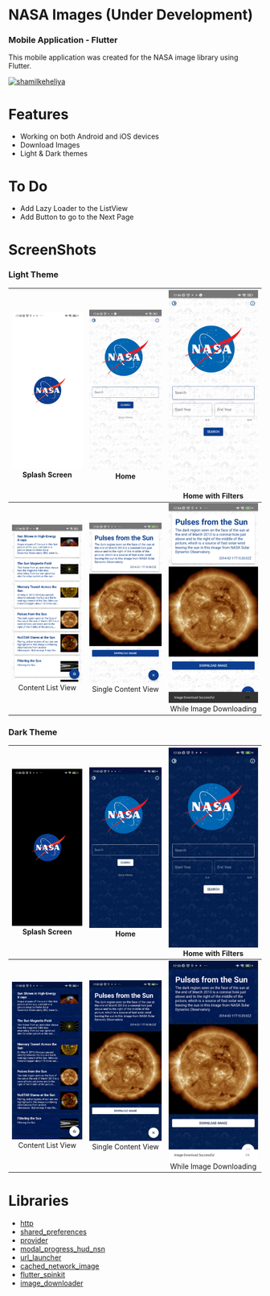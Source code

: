 # NASA Images (Under Development)
### Mobile Application - Flutter

This mobile application was created for the NASA image library using Flutter.


<a href="https://www.buymeacoffee.com/shamilkeheliya"> <img src="https://cdn.buymeacoffee.com/buttons/v2/default-orange.png" height="50" width="210" alt="shamilkeheliya"/></a>

# Features
 - Working on both Android and iOS devices
 - Download Images
 - Light & Dark themes

# To Do
 - Add Lazy Loader to the ListView
 - Add Button to go to the Next Page

# ScreenShots

### Light Theme
![Screenshot](./ScreenShots/L1.jpg) Splash Screen | ![Screenshot](./ScreenShots/L2.jpg) Home | ![Screenshot](./ScreenShots/L3.jpg) Home with Filters
:-------------------------:|:-------------------------:|:-------------------------:
![Screenshot](./ScreenShots/L4.jpg) Content List View | ![Screenshot](./ScreenShots/L5.jpg) Single Content View | ![Screenshot](./ScreenShots/L6.jpg) While Image Downloading

### Dark Theme
![Screenshot](./ScreenShots/D1.jpg) Splash Screen | ![Screenshot](./ScreenShots/D2.jpg) Home | ![Screenshot](./ScreenShots/D3.jpg) Home with Filters
:-------------------------:|:-------------------------:|:-------------------------:
![Screenshot](./ScreenShots/D4.jpg) Content List View | ![Screenshot](./ScreenShots/D5.jpg) Single Content View | ![Screenshot](./ScreenShots/D6.jpg) While Image Downloading



# Libraries
- [http](https://pub.dev/packages/http)
- [shared_preferences](https://pub.dev/packages/shared_preferences)
- [provider](https://pub.dev/packages/provider)
- [modal_progress_hud_nsn](https://pub.dev/packages/modal_progress_hud_nsn)
- [url_launcher](https://pub.dev/packages/url_launcher)
- [cached_network_image](https://pub.dev/packages/cached_network_image)
- [flutter_spinkit](https://pub.dev/packages/flutter_spinkit)
- [image_downloader](https://pub.dev/packages/image_downloader)